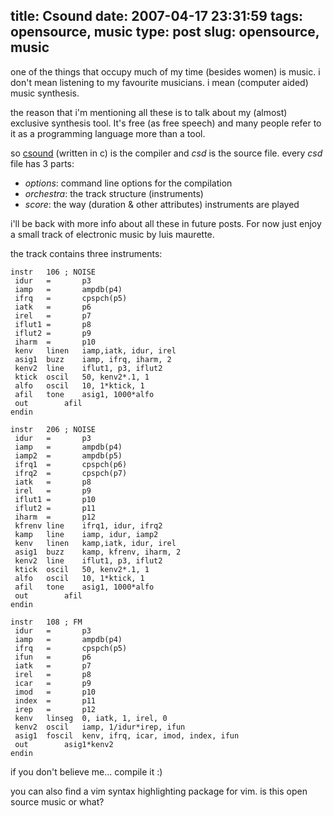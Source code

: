title: Csound
date: 2007-04-17 23:31:59
tags: opensource, music
type: post
slug: opensource, music
---

one of the things that occupy much of my time (besides women) is music. i don't mean listening to my favourite musicians. i mean (computer aided) music synthesis.

the reason that i'm mentioning all these is to talk about my (almost) exclusive synthesis tool. It's free (as free speech) and many people refer to it as a programming language more than a tool.

so [csound](http://csounds.com/) (written in c) is the compiler and _csd_ is the source file. every _csd_ file has 3 parts:
* _options_: command line options for the compilation
* _orchestra_: the track structure (instruments)
* _score_: the way (duration & other attributes) instruments are played

i'll be back with more info about all these in future posts. For now just enjoy a small track of electronic music by luis maurette.

the track contains three instruments:

    instr	106 ; NOISE
     idur	=		p3
     iamp	=		ampdb(p4)
     ifrq	=		cpspch(p5)
     iatk	=		p6
     irel	=		p7
     iflut1	=		p8
     iflut2	=		p9
     iharm	=		p10
     kenv	linen	iamp,iatk, idur, irel
     asig1	buzz	iamp, ifrq, iharm, 2
     kenv2	line	iflut1, p3, iflut2
     ktick	oscil	50, kenv2*.1, 1
     alfo	oscil	10, 1*ktick, 1
     afil	tone	asig1, 1000*alfo
     out		afil
    endin

    instr	206 ; NOISE
     idur	=		p3
     iamp	=		ampdb(p4)
     iamp2	=		ampdb(p5)
     ifrq1	=		cpspch(p6)
     ifrq2	=		cpspch(p7)
     iatk	=		p8
     irel	=		p9
     iflut1	=		p10
     iflut2	=		p11
     iharm	=		p12
     kfrenv	line	ifrq1, idur, ifrq2
     kamp	line	iamp, idur,	iamp2
     kenv	linen	kamp,iatk, idur, irel
     asig1	buzz	kamp, kfrenv, iharm, 2
     kenv2	line	iflut1, p3, iflut2
     ktick	oscil	50, kenv2*.1, 1
     alfo	oscil	10, 1*ktick, 1
     afil	tone	asig1, 1000*alfo
     out		afil
    endin

    instr   108 ; FM
     idur	=		p3
     iamp	=		ampdb(p4)
     ifrq	=		cpspch(p5)
     ifun	=		p6
     iatk	=		p7
     irel	=		p8
     icar	=		p9
     imod	=		p10
     index	=		p11
     irep	=		p12
     kenv	linseg	0, iatk, 1, irel, 0
     kenv2	oscil	iamp, 1/idur*irep, ifun
     asig1  foscil  kenv, ifrq, icar, imod, index, ifun
     out		asig1*kenv2
    endin

if you don't believe me... compile it :)

you can also find a vim syntax highlighting package for vim. is this open source music or what?
